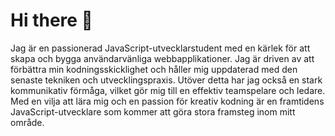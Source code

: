 # Hi there 👋

Jag är en passionerad JavaScript-utvecklarstudent med en kärlek för att skapa och bygga användarvänliga webbapplikationer. Jag är driven av att förbättra min kodningsskicklighet och håller mig uppdaterad med den senaste tekniken och utvecklingspraxis. Utöver detta har jag också en stark kommunikativ förmåga, vilket gör mig till en effektiv teamspelare och ledare. Med en vilja att lära mig och en passion för kreativ kodning är  en framtidens JavaScript-utvecklare som kommer att göra stora framsteg inom mitt område.

<!--
**Nasbensassi/Nasbensassi** is a ✨ _special_ ✨ repository because its `README.md` (this file) appears on your GitHub profile.

Here are some ideas to get you started:

- 🔭 I’m currently working on ...
- 🌱 I’m currently learning ...
- 👯 I’m looking to collaborate on ...
- 🤔 I’m looking for help with ...
- 💬 Ask me about ...
- 📫 How to reach me: ...
- 😄 Pronouns: ...
- ⚡ Fun fact: ...
-->
